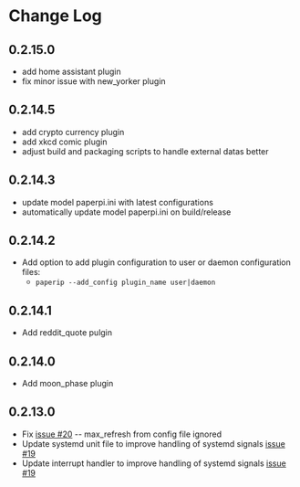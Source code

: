 # Change Log
## 0.2.15.0
* add home assistant plugin
* fix minor issue with new_yorker plugin

## 0.2.14.5
* add crypto currency plugin
* add xkcd comic plugin
* adjust build and packaging scripts to handle external datas better

## 0.2.14.3
* update model paperpi.ini with latest configurations
* automatically update model paperpi.ini on build/release

## 0.2.14.2
* Add option to add plugin configuration to user or daemon configuration files:
   - `paperip --add_config plugin_name user|daemon`

## 0.2.14.1
* Add reddit_quote pulgin

## 0.2.14.0
* Add moon_phase plugin

## 0.2.13.0 
* Fix [issue #20](https://github.com/txoof/epd_display/issues/20) -- max_refresh from config file ignored
* Update systemd unit file to improve handling of systemd signals  [issue #19](https://github.com/txoof/epd_display/issues/19)
* Update interrupt handler to improve handling of systemd signals [issue #19](https://github.com/txoof/epd_display/issues/19)




